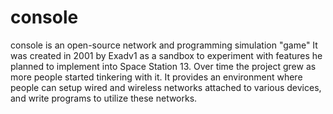 # console
console is an open-source network and programming simulation "game"
It was created in 2001 by Exadv1 as a sandbox to experiment with features he planned to implement into Space Station 13.
Over time the project grew as more people started tinkering with it.
It provides an environment where people can setup wired and wireless networks attached to various devices, and write programs to utilize these networks.